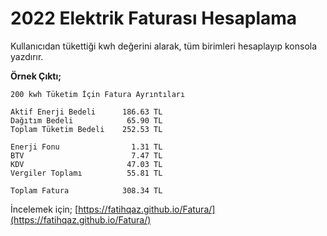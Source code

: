 # 2022 Elektrik Faturası Hesaplama

Kullanıcıdan tükettiği kwh değerini alarak, tüm birimleri hesaplayıp konsola yazdırır.

**Örnek Çıktı;**

```
200 kwh Tüketim İçin Fatura Ayrıntıları

Aktif Enerji Bedeli      186.63 TL
Dağıtım Bedeli            65.90 TL
Toplam Tüketim Bedeli    252.53 TL

Enerji Fonu                1.31 TL
BTV                        7.47 TL
KDV                       47.03 TL
Vergiler Toplamı          55.81 TL

Toplam Fatura            308.34 TL
```

İncelemek için; [https://fatihqaz.github.io/Fatura/](https://fatihqaz.github.io/Fatura/)
